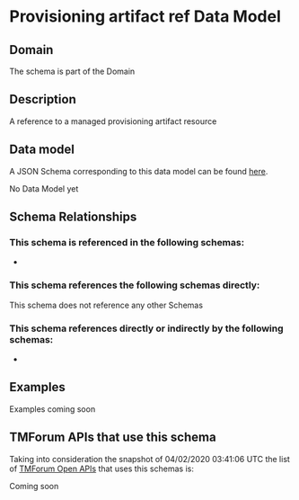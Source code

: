 # Provisioning artifact ref Data Model

## Domain

The  schema is part of the  Domain

## Description

A reference to a managed provisioning artifact resource

## Data model

A JSON Schema corresponding to this data model can be found
[here](https://github.com/tmforum-rand/schemas/blob/candidates/Common/ProvisioningArtifactRef.schema.json).

No Data Model yet

## Schema Relationships

### This schema is referenced in the following schemas:

-

### This schema references the following schemas directly:

This schema does not reference any other Schemas

### This schema references directly or indirectly by the following schemas:

-



## Examples

Examples coming soon

## TMForum APIs that use this schema

Taking into consideration the snapshot of 04/02/2020 03:41:06 UTC the list of [TMForum Open APIs](https://www.tmforum.org/open-apis/) that uses this schemas is:

Coming soon
